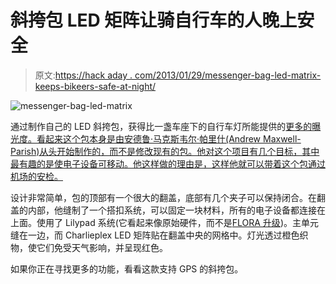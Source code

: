 # 斜挎包 LED 矩阵让骑自行车的人晚上安全

> 原文:[https://hack aday . com/2013/01/29/messenger-bag-led-matrix-keeps-bikeers-safe-at-night/](https://hackaday.com/2013/01/29/messenger-bag-led-matrix-keeps-bikers-safe-at-night/)

![messenger-bag-led-matrix](../Images/5b9e8a06c6a6d80c3fb106d5d3ffde8e.png)

通过制作自己的 LED 斜挎包，获得比一盏车座下的自行车灯所能提供的[更多的曝光度。看起来这个包本身是由安德鲁·马克斯韦尔·帕里什(Andrew Maxwell-Parish)从头开始制作的，而不是修改现有的包。他对这个项目有几个目标，其中最有趣的是使电子设备可移动。他这样做的理由是，这样他就可以带着这个包通过机场的安检。](http://electricslim.net/Messenger-Bags)

设计非常简单，包的顶部有一个很大的翻盖，底部有几个夹子可以保持闭合。在翻盖的内部，他缝制了一个搭扣系统，可以固定一块材料，所有的电子设备都连接在上面。使用了 Lilypad 系统(它看起来像原始硬件，而不是[FLORA 升级](http://hackaday.com/2012/01/21/flora-a-better-arduino-lilypad/))。主单元缝在一边，而 Charlieplex LED 矩阵贴在翻盖中央的网格中。灯光透过橙色织物，使它们免受天气影响，并呈现红色。

如果你正在寻找更多的功能，看看这款支持 GPS 的斜挎包。